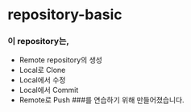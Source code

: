 # repository-basic

### 이 repository는,
 * Remote repository의 생성 
 * Local로 Clone 
* Local에서 수정 
* Local에서 Commit 
* Remote로 Push 
###를 연습하기 위해 만들어졌습니다.
